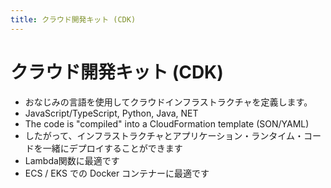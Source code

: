 ```yaml
---
title: クラウド開発キット (CDK)
---
```


# クラウド開発キット (CDK)

- おなじみの言語を使用してクラウドインフラストラクチャを定義します。
- JavaScript/TypeScript, Python, Java, NET
- The code is "compiled" into a CloudFormation template (SON/YAML)
- したがって、インフラストラクチャとアプリケーション・ランタイム・コードを一緒にデプロイすることができます
- Lambda関数に最適です
- ECS / EKS での Docker コンテナーに最適です
